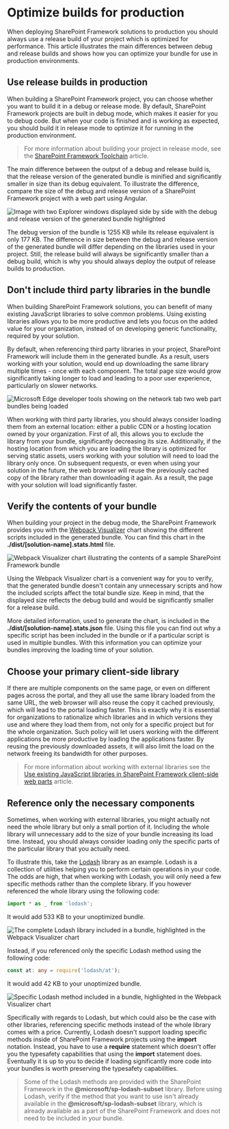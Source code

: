 # Optimize builds for production

When deploying SharePoint Framework solutions to production you should always use a release build of your project which is optimized for performance. This article illustrates the main differences between debug and release builds and shows how you can optimize your bundle for use in production environments.

## Use release builds in production

When building a SharePoint Framework project, you can choose whether you want to build it in a debug or release mode. By default, SharePoint Framework projects are built in debug mode, which makes it easier for you to debug code. But when your code is finished and is working as expected, you should build it in release mode to optimize it for running in the production environment.

> For more information about building your project in release mode, see the [SharePoint Framework Toolchain](./sharepoint-framework-toolchain) article.

The main difference between the output of a debug and release build is, that the release version of the generated bundle is minified and significantly smaller in size than its debug equivalent. To illustrate the difference, compare the size of the debug and release version of a SharePoint Framework project with a web part using Angular.

![Image with two Explorer windows displayed side by side with the debug and release version of the generated bundle highlighted](../../../images/guidance-productionbuilds-debug-vs-ship-bundle.png)

The debug version of the bundle is 1255 KB while its release equivalent is only 177 KB. The difference in size between the debug and release version of the generated bundle will differ depending on the libraries used in your project. Still, the release build will always be significantly smaller than a debug build, which is why you should always deploy the output of release builds to production.

## Don't include third party libraries in the bundle

When building SharePoint Framework solutions, you can benefit of many existing JavaScript libraries to solve common problems. Using existing libraries allows you to be more productive and lets you focus on the added value for your organization, instead of on developing generic functionality, required by your solution.

By default, when referencing third party libraries in your project, SharePoint Framework will include them in the generated bundle. As a result, users working with your solution, would end up downloading the same library multiple times - once with each component. The total page size would grow significantly taking longer to load and leading to a poor user experience, particularly on slower networks.

![Microsoft Edge developer tools showing on the network tab two web part bundles being loaded](../../../images/guidance-productionbuilds-two-bundles-with-libraries.png)

When working with third party libraries, you should always consider loading them from an external location: either a public CDN or a hosting location owned by your organization. First of all, this allows you to exclude the library from your bundle, significantly decreasing its size. Additionally, if the hosting location from which you are loading the library is optimized for serving static assets, users working with your solution will need to load the library only once. On subsequent requests, or even when using your solution in the future, the web browser will reuse the previously cached copy of the library rather than downloading it again. As a result, the page with your solution will load significantly faster.

## Verify the contents of your bundle

When building your project in the debug mode, the SharePoint Framework provides you with the [Webpack Visualizer](https://chrisbateman.github.io/webpack-visualizer/) chart showing the different scripts included in the generated bundle. You can find this chart in the **./dist/[solution-name].stats.html** file.

![Webpack Visualizer chart illustrating the contents of a sample SharePoint Framework bundle](../../../images/guidance-productionbuilds-webpack-visualizer-angular.png)

Using the Webpack Visualizer chart is a convenient way for you to verify, that the generated bundle doesn't contain any unnecessary scripts and how the included scripts affect the total bundle size. Keep in mind, that the displayed size reflects the debug build and would be significantly smaller for a release build.

More detailed information, used to generate the chart, is included in the **./dist/[solution-name].stats.json** file. Using this file you can find out why a specific script has been included in the bundle or if a particular script is used in multiple bundles. With this information you can optimize your bundles improving the loading time of your solution.

## Choose your primary client-side library

If there are multiple components on the same page, or even on different pages across the portal, and they all use the same library loaded from the same URL, the web browser will also reuse the copy it cached previously, which will lead to the portal loading faster. This is exactly why it is essential for organizations to rationalize which libraries and in which versions they use and where they load them from, not only for a specific project but for the whole organization. Such policy will let users working with the different applications be more productive by loading the applications faster. By reusing the previously downloaded assets, it will also limit the load on the network freeing its bandwidth for other purposes.

> For more information about working with external libraries see the [Use existing JavaScript libraries in SharePoint Framework client-side web parts](../webparts/guidance/use-existing-javascript-libraries) article.

## Reference only the necessary components

Sometimes, when working with external libraries, you might actually not need the whole library but only a small portion of it. Including the whole library will unnecessary add to the size of your bundle increasing its load time. Instead, you should always consider loading only the specific parts of the particular library that you actually need.

To illustrate this, take the [Lodash](https://lodash.com) library as an example. Lodash is a collection of utilities helping you to perform certain operations in your code. The odds are high, that when working with Lodash, you will only need a few specific methods rather than the complete library. If you however referenced the whole library using the following code:

```ts
import * as _ from 'lodash';
```

It would add 533 KB to your unoptimized bundle.

![The complete Lodash library included in a bundle, highlighted in the Webpack Visualizer chart](../../../images/guidance-productionbuilds-import-lodash.png)

Instead, if you referenced only the specific Lodash method using the following code:

```ts
const at: any = require('lodash/at');
```

It would add 42 KB to your unoptimized bundle.

![Specific Lodash method included in a bundle, highlighted in the Webpack Visualizer chart](../../../images/guidance-productionbuilds-import-lodash-at.png)

Specifically with regards to Lodash, but which could also be the case with other libraries, referencing specific methods instead of the whole library comes with a price. Currently, Lodash doesn't support loading specific methods inside of SharePoint Framework projects using the **import** notation. Instead, you have to use a **require** statement which doesn't offer you the typesafety capabilities that using the **import** statement does. Eventually it is up to you to decide if loading significantly more code into your bundles is worth preserving the typesafety capabilities.

> Some of the Lodash methods are provided with the SharePoint Framework in the **@microsoft/sp-lodash-subset** library. Before using Lodash, verify if the method that you want to use isn't already available in the **@microsoft/sp-lodash-subset** library, which is already available as a part of the SharePoint Framework and does not need to be included in your bundle.